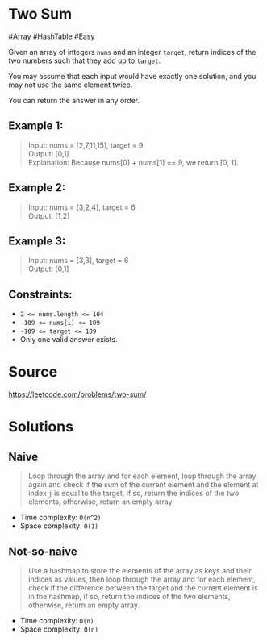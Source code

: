 # Two Sum

#Array #HashTable #Easy

Given an array of integers `nums` and an integer `target`, return indices of the two numbers such that they add up to `target`.

You may assume that each input would have exactly one solution, and you may not use the same element twice.

You can return the answer in any order.

## Example 1:

> Input: nums = [2,7,11,15], target = 9 \
> Output: [0,1] \
> Explanation: Because nums[0] + nums[1] == 9, we return [0, 1].

## Example 2:

> Input: nums = [3,2,4], target = 6 \
> Output: [1,2]

## Example 3:

> Input: nums = [3,3], target = 6 \
> Output: [0,1]

## Constraints:

- `2 <= nums.length <= 104`
- `-109 <= nums[i] <= 109`
- `-109 <= target <= 109`
- Only one valid answer exists.

# Source

https://leetcode.com/problems/two-sum/

# Solutions

## Naive

> Loop through the array and for each element, loop through the array again and check if the sum of the current element and the element at index `j` is equal to the target, if so, return the indices of the two elements, otherwise, return an empty array.

- Time complexity: `O(n^2)`
- Space complexity: `O(1)`

## Not-so-naive

> Use a hashmap to store the elements of the array as keys and their indices as values, then loop through the array and for each element, check if the difference between the target and the current element is in the hashmap, if so, return the indices of the two elements, otherwise, return an empty array.

- Time complexity: `O(n)`
- Space complexity: `O(n)`
